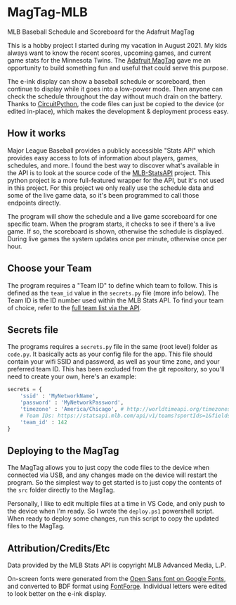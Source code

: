 # MagTag-MLB

MLB Baseball Schedule and Scoreboard for the Adafruit MagTag

This is a hobby project I started during my vacation in August 2021. My kids always want to know the recent scores, upcoming games, and current game stats for the Minnesota Twins. The [Adafruit MagTag](https://www.adafruit.com/product/4800) gave me an opportunity to build something fun and useful that could serve this purpose.

The e-ink display can show a baseball schedule or scoreboard, then continue to display while it goes into a low-power mode. Then anyone can check the schedule throughout the day without much drain on the battery. Thanks to [CircuitPython](https://circuitpython.org/), the code files can just be copied to the device (or edited in-place), which makes the development & deployment process easy.

## How it works

Major League Baseball provides a publicly accessible "Stats API" which provides easy access to lots of information about players, games, schedules, and more. I found the best way to discover what's available in the API is to look at the source code of the [MLB-StatsAPI](https://github.com/toddrob99/MLB-StatsAPI) project. This python project is a more full-featured wrapper for the API, but it's not used in this project. For this project we only really use the schedule data and some of the live game data, so it's been programmed to call those endpoints directly.

The program will show the schedule and a live game scoreboard for one specific team. When the program starts, it checks to see if there's a live game. If so, the scoreboard is shown, otherwise the schedule is displayed. During live games the system updates once per minute, otherwise once per hour.

## Choose your Team

The program requires a "Team ID" to define which team to follow. This is defined as the `team_id` value in the `secrets.py` file (more info below). The Team ID is the ID number used within the MLB Stats API. To find your team of choice, refer to the [full team list via the API](https://statsapi.mlb.com/api/v1/teams?sportIds=1&fields=teams,id,name).

## Secrets file

The programs requires a `secrets.py` file in the same (root level) folder as `code.py`. It basically acts as your config file for the app. This file should contain your wifi SSID and password, as well as your time zone, and your preferred team ID. This has been excluded from the git repository, so you'll need to create your own, here's an example:

```python
secrets = {
    'ssid' : 'MyNetworkName',
    'password' : 'MyNetworkPassword',
    'timezone' : 'America/Chicago', # http://worldtimeapi.org/timezones
    # Team IDs: https://statsapi.mlb.com/api/v1/teams?sportIds=1&fields=teams,id,name
    'team_id' : 142
}
```

## Deploying to the MagTag

The MagTag allows you to just copy the code files to the device when connected via USB, and any changes made on the device will restart the program. So the simplest way to get started is to just copy the contents of the `src` folder directly to the MagTag.

Personally, I like to edit multiple files at a time in VS Code, and only push to the device when I'm ready. So I wrote the `deploy.ps1` powershell script. When ready to deploy some changes, run this script to copy the updated files to the MagTag.

## Attribution/Credits/Etc

Data provided by the MLB Stats API is copyright MLB Advanced Media, L.P.

On-screen fonts were generated from the [Open Sans font on Google Fonts](https://fonts.google.com/specimen/Open+Sans), and converted to BDF format using [FontForge](https://fontforge.org/). Individual letters were edited to look better on the e-ink display.
